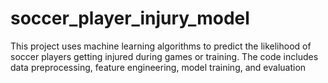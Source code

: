 # soccer_player_injury_model
This project uses machine learning algorithms to predict the likelihood of soccer players getting injured during games or training. The code includes data preprocessing, feature engineering, model training, and evaluation
